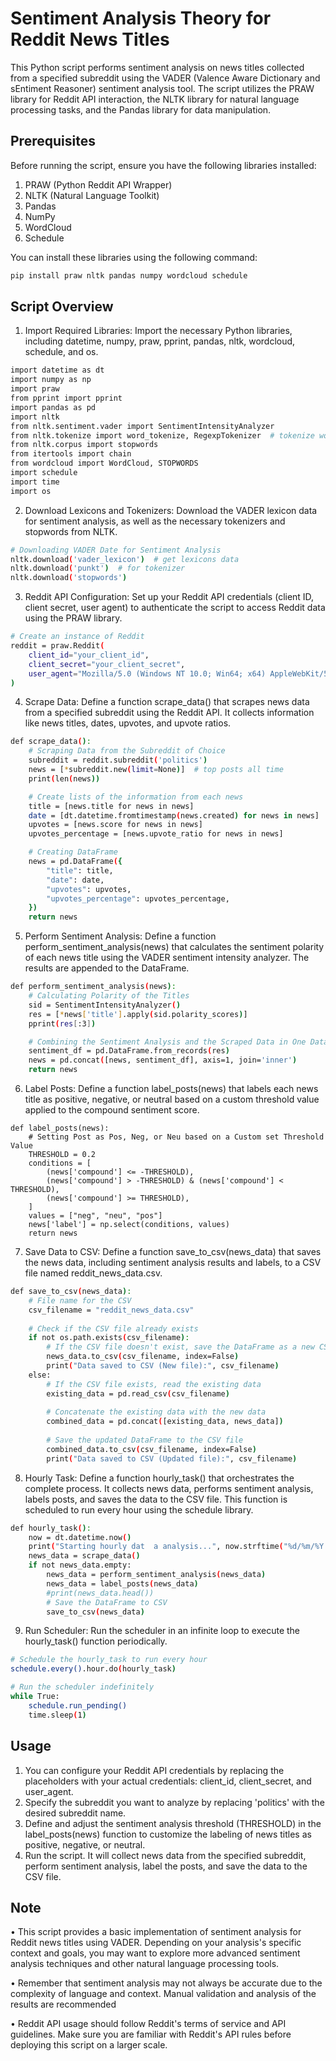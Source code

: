# Sentiment Analysis Theory for Reddit News Titles

This Python script performs sentiment analysis on news titles collected from a specified subreddit using the VADER (Valence Aware Dictionary and sEntiment Reasoner) sentiment analysis tool. The script utilizes the PRAW library for Reddit API interaction, the NLTK library for natural language processing tasks, and the Pandas library for data manipulation.

## Prerequisites

Before running the script, ensure you have the following libraries installed:

1. PRAW (Python Reddit API Wrapper)
2. NLTK (Natural Language Toolkit)
3. Pandas
4. NumPy
5. WordCloud
6. Schedule

You can install these libraries using the following command: 
```bash
pip install praw nltk pandas numpy wordcloud schedule
```

## Script Overview

1. Import Required Libraries: Import the necessary Python libraries, including datetime, numpy, praw, pprint, pandas, nltk, wordcloud, schedule, and os.
```bash
import datetime as dt
import numpy as np
import praw
from pprint import pprint
import pandas as pd
import nltk
from nltk.sentiment.vader import SentimentIntensityAnalyzer
from nltk.tokenize import word_tokenize, RegexpTokenizer  # tokenize words
from nltk.corpus import stopwords
from itertools import chain
from wordcloud import WordCloud, STOPWORDS
import schedule
import time
import os
```
2. Download Lexicons and Tokenizers: Download the VADER lexicon data for sentiment analysis, as well as the necessary tokenizers and stopwords from NLTK.
```bash
# Downloading VADER Date for Sentiment Analysis
nltk.download('vader_lexicon')  # get lexicons data
nltk.download('punkt')  # for tokenizer
nltk.download('stopwords')
```
3. Reddit API Configuration: Set up your Reddit API credentials (client ID, client secret, user agent) to authenticate the script to access Reddit data using the PRAW library.
```bash
# Create an instance of Reddit
reddit = praw.Reddit(
    client_id="your_client_id",
    client_secret="your_client_secret",
    user_agent="Mozilla/5.0 (Windows NT 10.0; Win64; x64) AppleWebKit/537.36 (KHTML, like Gecko) Chrome/114.0.0.0 Safari/537.36"
)
```
4. Scrape Data: Define a function scrape_data() that scrapes news data from a specified subreddit using the Reddit API. It collects information like news titles, dates, upvotes, and upvote ratios.
```bash
def scrape_data():
    # Scraping Data from the Subreddit of Choice
    subreddit = reddit.subreddit('politics')
    news = [*subreddit.new(limit=None)]  # top posts all time
    print(len(news))

    # Create lists of the information from each news
    title = [news.title for news in news]
    date = [dt.datetime.fromtimestamp(news.created) for news in news]
    upvotes = [news.score for news in news]
    upvotes_percentage = [news.upvote_ratio for news in news]

    # Creating DataFrame
    news = pd.DataFrame({
        "title": title,
        "date": date,
        "upvotes": upvotes,
        "upvotes_percentage": upvotes_percentage,
    })
    return news
```
5. Perform Sentiment Analysis: Define a function perform_sentiment_analysis(news) that calculates the sentiment polarity of each news title using the VADER sentiment intensity analyzer. The results are appended to the DataFrame.
```bash
def perform_sentiment_analysis(news):
    # Calculating Polarity of the Titles
    sid = SentimentIntensityAnalyzer()
    res = [*news['title'].apply(sid.polarity_scores)]
    pprint(res[:3])

    # Combining the Sentiment Analysis and the Scraped Data in One DataFrame
    sentiment_df = pd.DataFrame.from_records(res)
    news = pd.concat([news, sentiment_df], axis=1, join='inner')
    return news
```
6. Label Posts: Define a function label_posts(news) that labels each news title as positive, negative, or neutral based on a custom threshold value applied to the compound sentiment score.
```bahs
def label_posts(news):
    # Setting Post as Pos, Neg, or Neu based on a Custom set Threshold Value
    THRESHOLD = 0.2
    conditions = [
        (news['compound'] <= -THRESHOLD),
        (news['compound'] > -THRESHOLD) & (news['compound'] < THRESHOLD),
        (news['compound'] >= THRESHOLD),
    ]
    values = ["neg", "neu", "pos"]
    news['label'] = np.select(conditions, values)
    return news
```
7. Save Data to CSV: Define a function save_to_csv(news_data) that saves the news data, including sentiment analysis results and labels, to a CSV file named reddit_news_data.csv.
```bash
def save_to_csv(news_data):
    # File name for the CSV
    csv_filename = "reddit_news_data.csv"
    
    # Check if the CSV file already exists
    if not os.path.exists(csv_filename):
        # If the CSV file doesn't exist, save the DataFrame as a new CSV
        news_data.to_csv(csv_filename, index=False)
        print("Data saved to CSV (New file):", csv_filename)
    else:
        # If the CSV file exists, read the existing data
        existing_data = pd.read_csv(csv_filename)
        
        # Concatenate the existing data with the new data
        combined_data = pd.concat([existing_data, news_data])
        
        # Save the updated DataFrame to the CSV file
        combined_data.to_csv(csv_filename, index=False)
        print("Data saved to CSV (Updated file):", csv_filename)
```
8. Hourly Task: Define a function hourly_task() that orchestrates the complete process. It collects news data, performs sentiment analysis, labels posts, and saves the data to the CSV file. This function is scheduled to run every hour using the schedule library.
```bash
def hourly_task():
    now = dt.datetime.now()
    print("Starting hourly dat  a analysis...", now.strftime("%d/%m/%Y %H:%M:%S"))
    news_data = scrape_data()
    if not news_data.empty:
        news_data = perform_sentiment_analysis(news_data)
        news_data = label_posts(news_data)
        #print(news_data.head())
        # Save the DataFrame to CSV
        save_to_csv(news_data)
```
9. Run Scheduler: Run the scheduler in an infinite loop to execute the hourly_task() function periodically.
```bash
# Schedule the hourly_task to run every hour
schedule.every().hour.do(hourly_task)

# Run the scheduler indefinitely
while True:
    schedule.run_pending()
    time.sleep(1)
```
## Usage
1.	You can configure your Reddit API credentials by replacing the placeholders with your actual credentials: client_id, client_secret, and user_agent.
2.	Specify the subreddit you want to analyze by replacing 'politics' with the desired subreddit name.
3.	Define and adjust the sentiment analysis threshold (THRESHOLD) in the label_posts(news) function to customize the labeling of news titles as positive, negative, or neutral.
4.	Run the script. It will collect news data from the specified subreddit, perform sentiment analysis, label the posts, and save the data to the CSV file.

## Note
•	This script provides a basic implementation of sentiment analysis for Reddit news titles using VADER. Depending on your analysis's specific context and goals, you may want to explore more advanced sentiment analysis techniques and other natural language processing tools.

•	Remember that sentiment analysis may not always be accurate due to the complexity of language and context. Manual validation and analysis of the results are recommended

•	Reddit API usage should follow Reddit's terms of service and API guidelines. Make sure you are familiar with Reddit's API rules before deploying this script on a larger scale.






